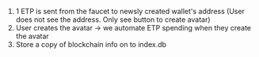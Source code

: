 1. 1 ETP is sent from the faucet to newsly created wallet's address (User does not see the address. Only see button to create avatar)
2. User creates the avatar -> we automate ETP spending when they create the avatar
3. Store a copy of blockchain info on to index.db
